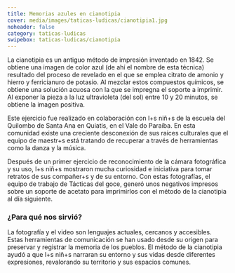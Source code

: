 ```yaml
---
title: Memorias azules en cianotipia
cover: media/images/taticas-ludicas/cianotipia1.jpg
noheader: false
category: taticas-ludicas
swipebox: taticas-ludicas/cianotipia
---
```


La cianotipia es un antiguo método de impresión inventado en 1842. Se obtiene una imagen de color azul (de ahí el nombre de esta técnica) resultado del proceso de revelado en el que se emplea citrato de amonio y hierro y ferricianuro de potasio. Al mezclar estos compuestos químicos, se obtiene una solución acuosa con la que se impregna el soporte a imprimir. Al exponer la pieza a la luz ultravioleta (del sol) entre 10 y 20 minutos, se obtiene la imagen positiva. 

Este ejercicio fue realizado en colaboración con l+s niñ+s de la escuela del Quilombo de Santa Ana en Quiatis, en el Vale do Paraíba. En esta comunidad existe una creciente desconexión de sus raíces culturales que el equipo de maestr+s está tratando de recuperar a través de herramientas como la danza y la música. 

Después de un primer ejercicio de reconocimiento de la cámara fotográfica y su uso, l+s niñ+s mostraron mucha curiosidad e iniciativa para tomar retratos de sus compañer+s y de su entorno. Con estas fotografías, el equipo de trabajo de Tácticas del goce, generó unos negativos impresos sobre un soporte de acetato para imprimirlos con el método de la cianotipia al día siguiente. 


### ¿Para qué nos sirvió?

La fotografía y el video son lenguajes actuales, cercanos y accesibles. Estas herramientas de comunicación se han usado desde su origen para preservar y registrar la memoria de los pueblos. El método de la cianotipia ayudó a que l+s niñ+s narraran su entorno y sus vidas desde diferentes expresiones, revalorando su territorio y sus espacios comunes. 